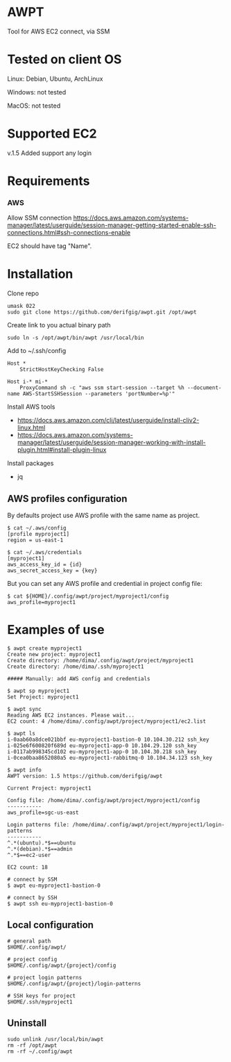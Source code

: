 # AWPT
Tool for AWS EC2 connect, via SSM 
# Tested on client OS
Linux: Debian, Ubuntu, ArchLinux

Windows: not tested

MacOS: not tested
# Supported EC2
v.1.5 Added support any login

# Requirements
### AWS
Allow SSM connection 
https://docs.aws.amazon.com/systems-manager/latest/userguide/session-manager-getting-started-enable-ssh-connections.html#ssh-connections-enable

EC2 should have tag "Name".

# Installation
Clone repo
```
umask 022
sudo git clone https://github.com/derifgig/awpt.git /opt/awpt
```
Create link to you actual binary path
```
sudo ln -s /opt/awpt/bin/awpt /usr/local/bin
```
Add to ~/.ssh/config
```
Host *
    StrictHostKeyChecking False
  
Host i-* mi-*
    ProxyCommand sh -c "aws ssm start-session --target %h --document-name AWS-StartSSHSession --parameters 'portNumber=%p'"    
```
Install AWS tools
* https://docs.aws.amazon.com/cli/latest/userguide/install-cliv2-linux.html
* https://docs.aws.amazon.com/systems-manager/latest/userguide/session-manager-working-with-install-plugin.html#install-plugin-linux

Install packages
* jq

## AWS profiles configuration
By defaults project use AWS profile with the same name as project.
```
$ cat ~/.aws/config 
[profile myproject1]
region = us-east-1

$ cat ~/.aws/credentials 
[myproject1]
aws_access_key_id = {id}
aws_secret_access_key = {key}
```
But you can set any AWS profile and credential in project config file:
```
$ cat ${HOME}/.config/awpt/project/myproject1/config
aws_profile=myproject1
```
# Examples of use
```
$ awpt create myproject1
Create new project: myproject1
Create directory: /home/dima/.config/awpt/project/myproject1
Create directory: /home/dima/.ssh/myproject1

##### Manually: add AWS config and credentials 

$ awpt sp myproject1
Set Project: myproject1

$ awpt sync
Reading AWS EC2 instances. Please wait...
EC2 count: 4 /home/dima/.config/awpt/project/myproject1/ec2.list

$ awpt ls
i-0aab60a8dce021bbf eu-myproject1-bastion-0 10.104.30.212 ssh_key 
i-025e6f600820f689d eu-myproject1-app-0 10.104.29.120 ssh_key
i-0117ab998345cd102 eu-myproject1-app-0 10.104.30.218 ssh_key
i-0cea0baa8652080a5 eu-myproject1-rabbitmq-0 10.104.34.123 ssh_key

$ awpt info
AWPT version: 1.5 https://github.com/derifgig/awpt

Current Project: myproject1

Config file: /home/dima/.config/awpt/project/myproject1/config
-----------
aws_profile=sgc-us-east

Login patterns file: /home/dima/.config/awpt/project/myproject1/login-patterns
-----------
^.*(ubuntu).*$==ubuntu
^.*(debian).*$==admin
^.*$==ec2-user

EC2 count: 18

# connect by SSM
$ awpt eu-myproject1-bastion-0

# connect by SSH
$ awpt ssh eu-myproject1-bastion-0

```
## Local configuration
```
# general path
$HOME/.config/awpt/

# project config
$HOME/.config/awpt/{project}/config

# project login patterns
$HOME/.config/awpt/{project}/login-patterns

# SSH keys for project
$HOME/.ssh/myproject1
```
## Uninstall
```
sudo unlink /usr/local/bin/awpt
rm -rf /opt/awpt 
rm -rf ~/.config/awpt
```